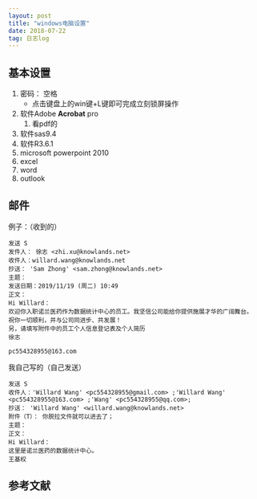```yaml
---
layout: post
title: "windows电脑设置"
date: 2018-07-22
tag: 日志log
---
```










##  基本设置





1. 密码： 空格
   - 点击键盘上的win键+L键即可完成立刻锁屏操作
2. 软件Adobe **Acrobat** pro 
   1. 看pdf的
3.  软件sas9.4
4.  软件R3.6.1
5.  microsoft powerpoint 2010
   1. excel
   2. word
   3. outlook











## 邮件

例子：（收到的）

```
发送 S
发件人： 徐志 <zhi.xu@knowlands.net>
收件人：willard.wang@knowlands.net
抄送： 'Sam Zhong' <sam.zhong@knowlands.net>
主题：
发送日期：2019/11/19 (周二) 10:49
正文：
Hi Willard：
欢迎你入职诺兰医药作为数据统计中心的员工。我坚信公司能给你提供施展才华的广阔舞台。
祝你一切顺利，并与公司同进步、共发展！
另，请填写附件中的员工个人信息登记表及个人简历
徐志

pc554328955@163.com

```

我自己写的（自己发送）

```
发送 S
收件人：'Willard Wang' <pc554328955@gmail.com> ;'Willard Wang' <pc554328955@163.com> ;'Wang' <pc554328955@qq.com>;  
抄送： 'Willard Wang' <willard.wang@knowlands.net> 
附件（T）： 你脱拉文件就可以进去了；
主题： 
正文： 
Hi Willard：
这里是诺兰医药的数据统计中心。
王基权
```







## 参考文献

